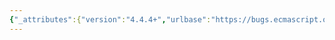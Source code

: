 ```yaml
---
{"_attributes":{"version":"4.4.4+","urlbase":"https://bugs.ecmascript.org/","maintainer":"dherman@mozilla.com"},"bug":{"bug_id":773,"creation_ts":"2012-10-09 14:31:00 -0700","short_desc":"Resource bundle support","delta_ts":"2012-10-16 15:11:07 -0700","product":"Internationalization - ECMA-402","component":"Specification","version":"Edition 2.0 proposals","rep_platform":"All","op_sys":"All","bug_status":"CONFIRMED","bug_severity":"enhancement","everconfirmed":true,"reporter":{"uid":"cira","name":"Nebojša Ćirić"},"assigned_to":{"uid":"ecmascriptbugs","name":"Norbert"},"long_desc":[{"commentid":1908,"comment_count":0,"who":{"uid":"cira","name":"Nebojša Ćirić"},"bug_when":"2012-10-09 14:31:44 -0700","thetext":"We need some sort of way of externalizing user-visible strings from JS code (and maybe from enclosing HTML as well).\n\nMaybe ES6 modules can help with this.\n\nIt's tied with message formatting."}]}}
---
```

